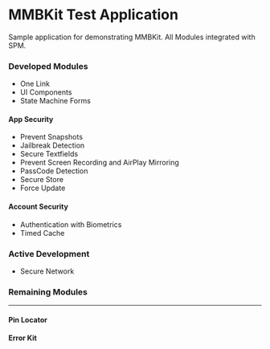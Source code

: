 # MMBKit Test Application
Sample application for demonstrating MMBKit. All Modules integrated with SPM.

### Developed Modules
- One Link
- UI Components
- State Machine Forms
#### App Security
- Prevent Snapshots
- Jailbreak Detection
- Secure Textfields
- Prevent Screen Recording and AirPlay Mirroring
- PassCode Detection
- Secure Store
- Force Update
#### Account Security
- Authentication with Biometrics
- Timed Cache

### Active Development
- Secure Network

### Remaining Modules
------
#### Pin Locator
#### Error Kit
